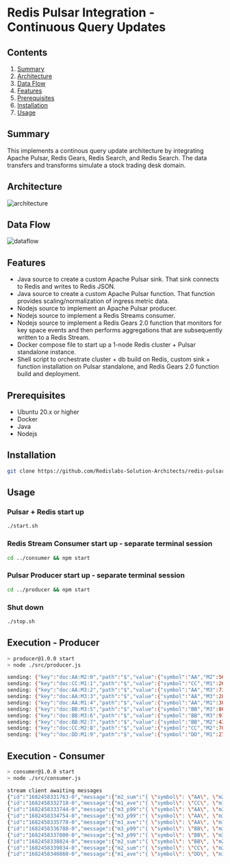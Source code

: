# Redis Pulsar Integration - Continuous Query Updates

## Contents
1.  [Summary](#summary)
2.  [Architecture](#architecture)
3.  [Data Flow](#dataflow)
4.  [Features](#features)
5.  [Prerequisites](#prerequisites)
6.  [Installation](#installation)
7.  [Usage](#usage)

## Summary <a name="summary"></a>
This implements a continous query update architecture by integrating Apache Pulsar, Redis Gears, Redis Search, and Redis Search.  The data transfers and transforms simulate a stock trading desk domain.

## Architecture <a name="architecture"></a>
![architecture](https://docs.google.com/drawings/d/e/2PACX-1vQyBS3608xN_wTwZfVI2feoOQ4soHbe3No7Dkukfq0iJfYyXvhuyU1p0BwLpqOgDmE0w9AV1u6DoWN1/pub?w=663&h=380)
## Data Flow <a name="dataflow"></a>
![dataflow](https://docs.google.com/drawings/d/e/2PACX-1vQ9Tov-JyYsrlHsVrj5LPmznM2J7I2PiHgOmgGR3JyRrm-JAKsK08no-Wk4-SgZMYbDmr7QF-cDnjGS/pub?w=669&h=275)

## Features <a name="features"></a>
- Java source to create a custom Apache Pulsar sink.  That sink connects to Redis and writes to Redis JSON.
- Java source to create a custom Apache Pulsar function.  That function provides scaling/normalization of ingress metric data.
- Nodejs source to implement an Apache Pulsar producer.
- Nodejs source to implement a Redis Streams consumer.
- Nodejs source to implement a Redis Gears 2.0 function that monitors for key space events and then performs aggregations that are subsequently written to a Redis Stream.
- Docker compose file to start up a 1-node Redis cluster + Pulsar standalone instance.
- Shell script to orchestrate cluster + db build on Redis, custom sink + function installation on Pulsar standalone, and Redis Gears 2.0 function build and deployment.

## Prerequisites <a name="prerequisites"></a>
- Ubuntu 20.x or higher
- Docker
- Java
- Nodejs

## Installation <a name="installation"></a>
```bash
git clone https://github.com/Redislabs-Solution-Architects/redis-pulsar.git && cd redis-pulsar/util
```

## Usage <a name="usage"></a>

### Pulsar + Redis start up
```bash
./start.sh
```

### Redis Stream Consumer start up - separate terminal session
```bash
cd ../consumer && npm start
```

### Pulsar Producer start up - separate terminal session
```bash
cd ../producer && npm start
```

### Shut down
```bash
./stop.sh
```

## Execution - Producer <a name="producer"></a>
 ```bash
> producer@1.0.0 start
> node ./src/producer.js

sending: {"key":"doc:AA:M2:0","path":"$","value":{"symbol":"AA","M2":561061.12}}
sending: {"key":"doc:CC:M1:1","path":"$","value":{"symbol":"CC","M1":26.28}}
sending: {"key":"doc:AA:M3:2","path":"$","value":{"symbol":"AA","M3":73}}
sending: {"key":"doc:AA:M3:3","path":"$","value":{"symbol":"AA","M3":281}}
sending: {"key":"doc:AA:M1:4","path":"$","value":{"symbol":"AA","M1":38.9}}
sending: {"key":"doc:BB:M3:5","path":"$","value":{"symbol":"BB","M3":860}}
sending: {"key":"doc:BB:M3:6","path":"$","value":{"symbol":"BB","M3":910}}
sending: {"key":"doc:BB:M2:7","path":"$","value":{"symbol":"BB","M2":437042.42}}
sending: {"key":"doc:CC:M2:8","path":"$","value":{"symbol":"CC","M2":707502.17}}
sending: {"key":"doc:DD:M1:9","path":"$","value":{"symbol":"DD","M1":27.68}}
 ```

 ## Execution - Consumer <a name="consumer"></a>
 ```bash
> consumer@1.0.0 start
> node ./src/consumer.js

stream client awaiting messages
{"id":"1682458331763-0","message":{"m2_sum":"{ \"symbol\": \"AA\", \"m2_sum\": \"4218.5\" }"}}
{"id":"1682458332718-0","message":{"m1_ave":"{ \"symbol\": \"CC\", \"m1_ave\": \"0.47\" }"}}
{"id":"1682458333744-0","message":{"m3_p99":"{ \"symbol\": \"AA\", \"m3_p99\": \"73\" }"}}
{"id":"1682458334754-0","message":{"m3_p99":"{ \"symbol\": \"AA\", \"m3_p99\": \"281\" }"}}
{"id":"1682458335778-0","message":{"m1_ave":"{ \"symbol\": \"AA\", \"m1_ave\": \"0.1825\" }"}}
{"id":"1682458336788-0","message":{"m3_p99":"{ \"symbol\": \"BB\", \"m3_p99\": \"860\" }"}}
{"id":"1682458337800-0","message":{"m3_p99":"{ \"symbol\": \"BB\", \"m3_p99\": \"910\" }"}}
{"id":"1682458338824-0","message":{"m2_sum":"{ \"symbol\": \"BB\", \"m2_sum\": \"3286.03\" }"}}
{"id":"1682458339834-0","message":{"m2_sum":"{ \"symbol\": \"CC\", \"m2_sum\": \"5319.57\" }"}}
{"id":"1682458340860-0","message":{"m1_ave":"{ \"symbol\": \"DD\", \"m1_ave\": \"0.49\" }"}}
 ```
